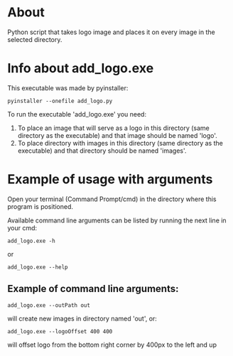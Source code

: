 # About

Python script that takes logo image and places it on every image in the selected directory. 

# Info about add_logo.exe

This executable was made by pyinstaller:
```
pyinstaller --onefile add_logo.py
```

To run the executable 'add_logo.exe' you need:
1) To place an image that will serve as a logo in this directory (same directory as the executable) and that image should be named 'logo'.
2) To place directory with images in this directory (same directory as the executable) and that directory should be named 'images'.

# Example of usage with arguments
Open your terminal (Command Prompt/cmd) in the directory where this program is positioned. 

Available command line arguments can be listed by running the next line in your cmd:
```
add_logo.exe -h
```
or
```
add_logo.exe --help
```

## Example of command line arguments:
```
add_logo.exe --outPath out
```
will create new images in directory named 'out', or:
```
add_logo.exe --logoOffset 400 400
```
will offset logo from the bottom right corner by 400px to the left and up